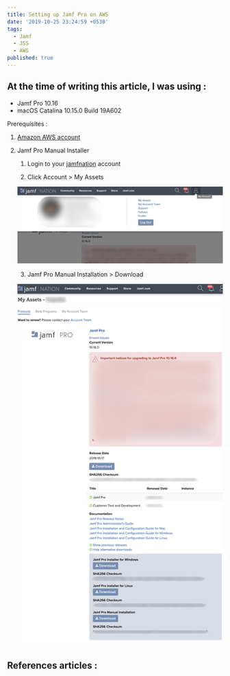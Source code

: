 ```yaml
---
title: Setting up Jamf Pro on AWS
date: '2019-10-25 23:24:59 +0530'
tags:
  - Jamf
  - JSS
  - AWS
published: true
---
```


## At the time of writing this article,  I was using :
- Jamf Pro 10.16
- macOS Catalina 10.15.0 Build 19A602

Prerequisites :
1. [Amazon AWS account](https://aws.amazon.com/free/)
2. Jamf Pro Manual Installer
	1. Login to your [jamfnation](https://www.jamf.com/jamf-nation/) account

    2. Click Account > My Assets

    ![1.png](/images/jss-on-aws/1.png)

    3. Jamf Pro Manual Installation > Download

    ![2.png](/images/jss-on-aws/2.png)


## References articles :

